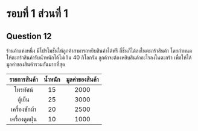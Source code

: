 # รอบที่ 1 ส่วนที่ 1

## Question 12

ร้านค้าแห่งหนึ่ง มีโปรโมชั่นให้ลูกค้าสามารถหยิบสินค้าได้ฟรี กี่ชิ้นก็ได้ลงในตะกร้าสินค้า โดยกำหนดให้ตะกร้าสินค้ารับน้ำหนักได้ไม่เกิน 40 กิโลกรัม ลูกค้าจะต้องหยิบสินค้าอะไรลงในตะกร้า เพื่อให้ได้มูลค่าของสินค้ารวมกันมากที่สุด

|รายการสินค้า|น้ำหนัก|มูลค่าของสินค้า|
|:-:|:-:|:-:|
|โทรทัศน์|15|2000|
|ตู้เย็น|25|3000|
|เครื่องซักผ้า|20|2500|
|เครื่องดูดฝุ่น|10|1000|

